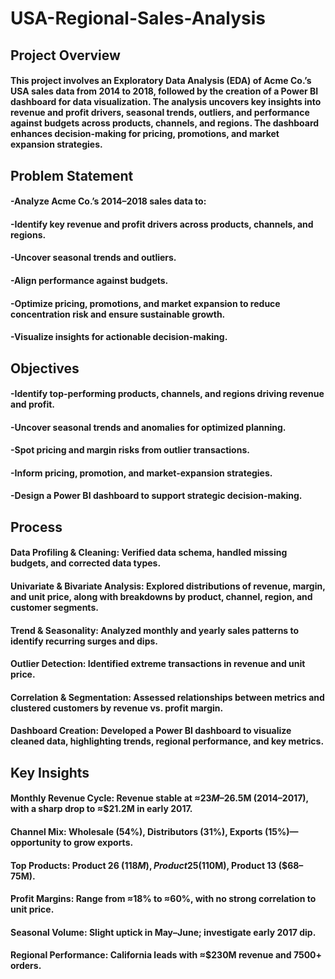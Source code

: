 # USA-Regional-Sales-Analysis

## Project Overview

#### This project involves an Exploratory Data Analysis (EDA) of Acme Co.’s USA sales data from 2014 to 2018, followed by the creation of a Power BI dashboard for data visualization. The analysis uncovers key insights into revenue and profit drivers, seasonal trends, outliers, and performance against budgets across products, channels, and regions. The dashboard enhances decision-making for pricing, promotions, and market expansion strategies.

## Problem Statement

#### -Analyze Acme Co.’s 2014–2018 sales data to:
#### -Identify key revenue and profit drivers across products, channels, and regions.
#### -Uncover seasonal trends and outliers.
#### -Align performance against budgets.
#### -Optimize pricing, promotions, and market expansion to reduce concentration risk and ensure sustainable growth.
#### -Visualize insights for actionable decision-making.

## Objectives

#### -Identify top-performing products, channels, and regions driving revenue and profit.
#### -Uncover seasonal trends and anomalies for optimized planning.
#### -Spot pricing and margin risks from outlier transactions.
#### -Inform pricing, promotion, and market-expansion strategies.
#### -Design a Power BI dashboard to support strategic decision-making.

## Process

#### Data Profiling & Cleaning: Verified data schema, handled missing budgets, and corrected data types.
#### Univariate & Bivariate Analysis: Explored distributions of revenue, margin, and unit price, along with breakdowns by product, channel, region, and customer segments.
#### Trend & Seasonality: Analyzed monthly and yearly sales patterns to identify recurring surges and dips.
#### Outlier Detection: Identified extreme transactions in revenue and unit price.
#### Correlation & Segmentation: Assessed relationships between metrics and clustered customers by revenue vs. profit margin.
#### Dashboard Creation: Developed a Power BI dashboard to visualize cleaned data, highlighting trends, regional performance, and key metrics.

## Key Insights

#### Monthly Revenue Cycle: Revenue stable at ≈$23M–$26.5M (2014–2017), with a sharp drop to ≈$21.2M in early 2017.
#### Channel Mix: Wholesale (54%), Distributors (31%), Exports (15%)—opportunity to grow exports.
#### Top Products: Product 26 ($118M), Product 25 ($110M), Product 13 ($68–75M).
#### Profit Margins: Range from ≈18% to ≈60%, with no strong correlation to unit price.
#### Seasonal Volume: Slight uptick in May–June; investigate early 2017 dip.
#### Regional Performance: California leads with ≈$230M revenue and 7500+ orders.
